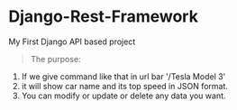 # Django-Rest-Framework
My First Django API based project
 > The purpose:
 1. If we give command like that in url bar '/Tesla Model 3'
 2. it will show car name and its top speed in JSON format.
 3. You can modify or update or delete any data you want.
